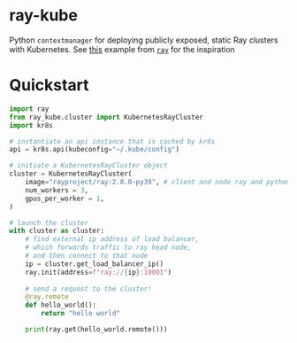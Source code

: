 # ray-kube
Python `contextmanager` for deploying publicly exposed, static Ray clusters with Kubernetes. 
See [this](https://docs.ray.io/en/latest/cluster/kubernetes/user-guides/static-ray-cluster-without-kuberay.html) example from [`ray`](https://docs.ray.io/en/latest/) for the inspiration

# Quickstart


```python
import ray
from ray_kube.cluster import KubernetesRayCluster
import kr8s

# instantiate an api instance that is cached by kr8s
api = kr8s.api(kubeconfig="~/.kube/config")

# initiate a KubernetesRayCluster object
cluster = KubernetesRayCluster(
    image="rayproject/ray:2.8.0-py39", # client and node ray and python minor versions must match
    num_workers = 3,
    gpus_per_worker = 1,
)

# launch the cluster
with cluster as cluster:
    # find external ip address of load balancer,
    # which forwards traffic to ray head node,
    # and then connect to that node
    ip = cluster.get_load_balancer_ip()
    ray.init(address=f"ray://{ip}:10001")
    
    # send a request to the cluster!
    @ray.remote
    def hello_world():
        return "hello world"

    print(ray.get(hello_world.remote()))
```
